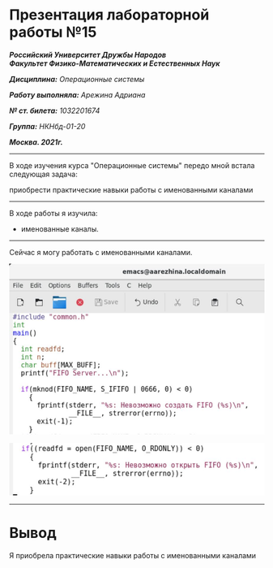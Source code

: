 # Презентация лабораторной работы №15

***Российский Университет Дружбы Народов***  
***Факультет Физико-Математических и Естественных Наук***

***Дисциплина:*** *Операционные системы*

***Работу выполняла:*** *Арежина Адриана*

***№ ст. билета:*** *1032201674*

***Группа:*** *НКНбд-01-20*

***Москва. 2021г.***

---

В ходе изучения курса "Операционные системы" передо мной встала следующая задача:

приобрести практические навыки работы с именованными каналами


---

В ходе работы я изучила:
- именованные каналы.

---

Сейчас я могу работать с именованными каналами. 

![файл1](https://github.com/Adriana-Arezhina/Lab/blob/main/Lab15/pict/1.JPG)

![файл2](https://github.com/Adriana-Arezhina/Lab/blob/main/Lab15/pict/2.JPG)

---

# Вывод

Я приобрела практические навыки работы с именованными каналами